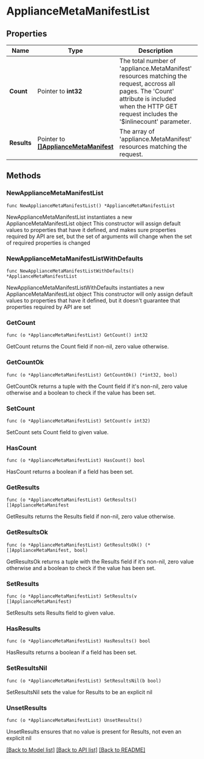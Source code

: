 # ApplianceMetaManifestList

## Properties

Name | Type | Description | Notes
------------ | ------------- | ------------- | -------------
**Count** | Pointer to **int32** | The total number of &#39;appliance.MetaManifest&#39; resources matching the request, accross all pages. The &#39;Count&#39; attribute is included when the HTTP GET request includes the &#39;$inlinecount&#39; parameter. | [optional] 
**Results** | Pointer to [**[]ApplianceMetaManifest**](ApplianceMetaManifest.md) | The array of &#39;appliance.MetaManifest&#39; resources matching the request. | [optional] 

## Methods

### NewApplianceMetaManifestList

`func NewApplianceMetaManifestList() *ApplianceMetaManifestList`

NewApplianceMetaManifestList instantiates a new ApplianceMetaManifestList object
This constructor will assign default values to properties that have it defined,
and makes sure properties required by API are set, but the set of arguments
will change when the set of required properties is changed

### NewApplianceMetaManifestListWithDefaults

`func NewApplianceMetaManifestListWithDefaults() *ApplianceMetaManifestList`

NewApplianceMetaManifestListWithDefaults instantiates a new ApplianceMetaManifestList object
This constructor will only assign default values to properties that have it defined,
but it doesn't guarantee that properties required by API are set

### GetCount

`func (o *ApplianceMetaManifestList) GetCount() int32`

GetCount returns the Count field if non-nil, zero value otherwise.

### GetCountOk

`func (o *ApplianceMetaManifestList) GetCountOk() (*int32, bool)`

GetCountOk returns a tuple with the Count field if it's non-nil, zero value otherwise
and a boolean to check if the value has been set.

### SetCount

`func (o *ApplianceMetaManifestList) SetCount(v int32)`

SetCount sets Count field to given value.

### HasCount

`func (o *ApplianceMetaManifestList) HasCount() bool`

HasCount returns a boolean if a field has been set.

### GetResults

`func (o *ApplianceMetaManifestList) GetResults() []ApplianceMetaManifest`

GetResults returns the Results field if non-nil, zero value otherwise.

### GetResultsOk

`func (o *ApplianceMetaManifestList) GetResultsOk() (*[]ApplianceMetaManifest, bool)`

GetResultsOk returns a tuple with the Results field if it's non-nil, zero value otherwise
and a boolean to check if the value has been set.

### SetResults

`func (o *ApplianceMetaManifestList) SetResults(v []ApplianceMetaManifest)`

SetResults sets Results field to given value.

### HasResults

`func (o *ApplianceMetaManifestList) HasResults() bool`

HasResults returns a boolean if a field has been set.

### SetResultsNil

`func (o *ApplianceMetaManifestList) SetResultsNil(b bool)`

 SetResultsNil sets the value for Results to be an explicit nil

### UnsetResults
`func (o *ApplianceMetaManifestList) UnsetResults()`

UnsetResults ensures that no value is present for Results, not even an explicit nil

[[Back to Model list]](../README.md#documentation-for-models) [[Back to API list]](../README.md#documentation-for-api-endpoints) [[Back to README]](../README.md)


